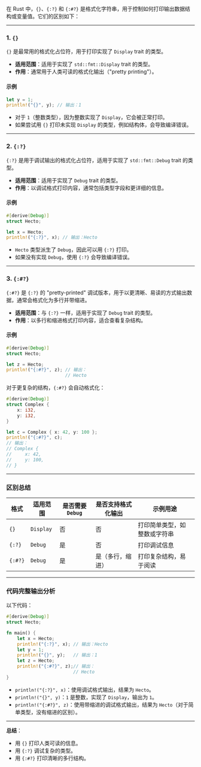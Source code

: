 在 Rust 中，`{}`、`{:?}` 和 `{:#?}` 是格式化字符串，用于控制如何打印输出数据结构或变量值。它们的区别如下：

------

### 1. **`{}`**

`{}` 是最常用的格式化占位符，用于打印实现了 `Display` trait 的类型。

- **适用范围**：适用于实现了 `std::fmt::Display` trait 的类型。
- **作用**：通常用于人类可读的格式化输出（"pretty printing"）。

#### 示例

```rust
let y = 1;
println!("{}", y); // 输出：1
```

- 对于 `1`（整数类型），因为整数实现了 `Display`，它会被正常打印。
- 如果尝试用 `{}` 打印未实现 `Display` 的类型，例如结构体，会导致编译错误。

------

### 2. **`{:?}`**

`{:?}` 是用于调试输出的格式化占位符，适用于实现了 `std::fmt::Debug` trait 的类型。

- **适用范围**：适用于实现了 `Debug` trait 的类型。
- **作用**：以调试格式打印内容，通常包括类型字段和更详细的信息。

#### 示例

```rust
#[derive(Debug)]
struct Hecto;

let x = Hecto;
println!("{:?}", x); // 输出：Hecto
```

- `Hecto` 类型派生了 `Debug`，因此可以用 `{:?}` 打印。
- 如果没有实现 `Debug`，使用 `{:?}` 会导致编译错误。

------

### 3. **`{:#?}`**

`{:#?}` 是 `{:?}` 的 "pretty-printed" 调试版本，用于以更清晰、易读的方式输出数据，通常会格式化为多行并带缩进。

- **适用范围**：与 `{:?}` 一样，适用于实现了 `Debug` trait 的类型。
- **作用**：以多行和缩进格式打印内容，适合查看复杂结构。

#### 示例

```rust
#[derive(Debug)]
struct Hecto;

let z = Hecto;
println!("{:#?}", z); // 输出：
                      // Hecto
```

对于更复杂的结构，`{:#?}` 会自动格式化：

```rust
#[derive(Debug)]
struct Complex {
    x: i32,
    y: i32,
}

let c = Complex { x: 42, y: 100 };
println!("{:#?}", c);
// 输出：
// Complex {
//     x: 42,
//     y: 100,
// }
```

------

### 区别总结

| 格式    | 适用范围  | 是否需要 `Debug` | 是否支持格式化输出 | 示例用途                     |
| ------- | --------- | ---------------- | ------------------ | ---------------------------- |
| `{}`    | `Display` | 否               | 否                 | 打印简单类型，如整数或字符串 |
| `{:?}`  | `Debug`   | 是               | 否                 | 打印调试信息                 |
| `{:#?}` | `Debug`   | 是               | 是（多行，缩进）   | 打印复杂结构，易于阅读       |

------

### 代码完整输出分析

以下代码：

```rust
#[derive(Debug)]
struct Hecto;

fn main() {
    let x = Hecto;
    println!("{:?}", x); // 输出：Hecto
    let y = 1;
    println!("{}", y);   // 输出：1
    let z = Hecto;
    println!("{:#?}", z);// 输出：
                         // Hecto
}
```

- `println!("{:?}", x)`：使用调试格式输出，结果为 `Hecto`。
- `println!("{}", y)`：`1` 是整数，实现了 `Display`，输出为 `1`。
- `println!("{:#?}", z)`：使用带缩进的调试格式输出，结果为 `Hecto`（对于简单类型，没有缩进的区别）。

------

**总结**：

- 用 `{}` 打印人类可读的信息。
- 用 `{:?}` 调试复杂的类型。
- 用 `{:#?}` 打印清晰的多行结构。